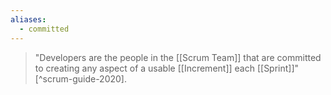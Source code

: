 ```yaml
---
aliases:
  - committed
---
```


> "Developers are the people in the [[Scrum Team]] that are committed to creating any aspect of a usable [[Increment]] each [[Sprint]]"[^scrum-guide-2020].


